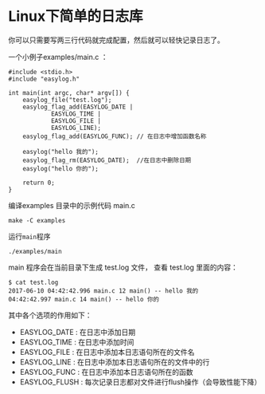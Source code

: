 # Linux下简单的日志库

你可以只需要写两三行代码就完成配置，然后就可以轻快记录日志了。

一个小例子examples/main.c ：

```
#include <stdio.h>
#include "easylog.h"

int main(int argc, char* argv[]) {
    easylog_file("test.log");
    easylog_flag_add(EASYLOG_DATE |
            EASYLOG_TIME |
            EASYLOG_FILE |
            EASYLOG_LINE);
    easylog_flag_add(EASYLOG_FUNC); // 在日志中增加函数名称

    easylog("hello 我的");
    easylog_flag_rm(EASYLOG_DATE);  //在日志中删除日期
    easylog("hello 你的");

    return 0;
}
```

编译examples 目录中的示例代码 main.c

```
make -C examples
```

运行`main`程序

```
./examples/main
```

main 程序会在当前目录下生成 test.log 文件，
查看 test.log 里面的内容：

```
$ cat test.log
2017-06-10 04:42:42.996 main.c 12 main() -- hello 我的
04:42:42.997 main.c 14 main() -- hello 你的
```

其中各个选项的作用如下：

* EASYLOG_DATE : 在日志中添加日期 
* EASYLOG_TIME : 在日志中添加时间 
* EASYLOG_FILE : 在日志中添加本日志语句所在的文件名 
* EASYLOG_LINE : 在日志中添加本日志语句所在的文件中的行 
* EASYLOG_FUNC : 在日志中添加本日志语句所在的函数
* EASYLOG_FLUSH : 每次记录日志都对文件进行flush操作（会导致性能下降）




